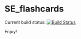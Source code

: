 # SE_flashcards
Current build status: [![Build Status](https://travis-ci.com/Voleuro/SE_flashcards.svg?branch=master)](https://travis-ci.com/Voleuro/SE_flashcards)

Enjoy!
